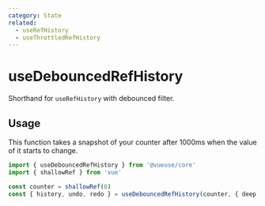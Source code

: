 ```yaml
---
category: State
related:
  - useRefHistory
  - useThrottledRefHistory
---
```


# useDebouncedRefHistory

Shorthand for `useRefHistory` with debounced filter.

## Usage

This function takes a snapshot of your counter after 1000ms when the value of it starts to change.

```ts twoslash
import { useDebouncedRefHistory } from '@vueuse/core'
import { shallowRef } from 'vue'

const counter = shallowRef(0)
const { history, undo, redo } = useDebouncedRefHistory(counter, { deep: true, debounce: 1000 })
```
